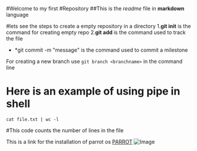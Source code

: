 #Welcome to my first
#Repository
##This is the *readme* file in **markdown** language

#lets see the steps to create a empty repository in a directory
1.**git init** is the command for creating empty repo
2.**git add <filename>** is the command used to track the file
- *git commit -m "message" is the command used to commit a milestone

For creating a new branch use `git branch <branchname>` in the command line
# Here is an example of using pipe in shell
```
cat file.txt | wc -l
```
#This code counts the number of lines in the file

This is a link for the installation of parrot os [PARROT](https://linuxhint.com/install_parrot_sec_os/)
![Image](https://studyabroad.shiksha.com/usa/universities/california-state-university-sacramento)
